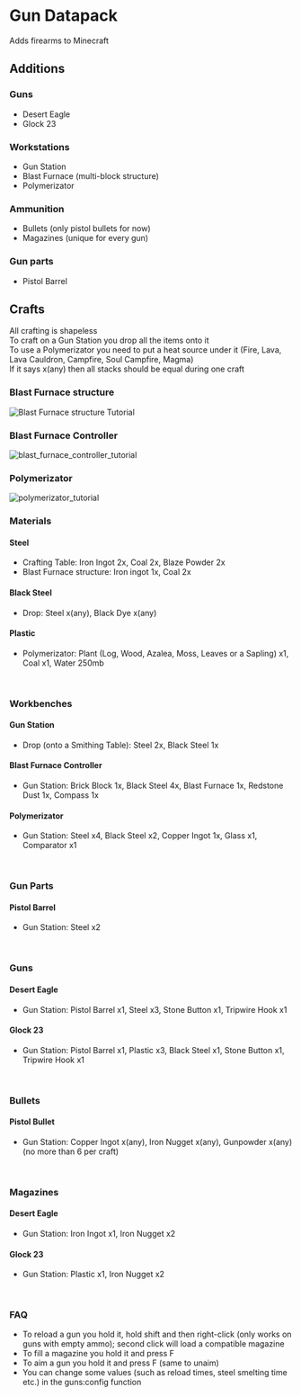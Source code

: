 # Gun Datapack
Adds firearms to Minecraft

## Additions
### Guns
- Desert Eagle
- Glock 23
### Workstations
- Gun Station
- Blast Furnace (multi-block structure)
- Polymerizator
### Ammunition
- Bullets (only pistol bullets for now)
- Magazines (unique for every gun)
### Gun parts
- Pistol Barrel

## Crafts
All crafting is shapeless<br>
To craft on a Gun Station you drop all the items onto it<br>
To use a Polymerizator you need to put a heat source under it (Fire, Lava, Lava Cauldron, Campfire, Soul Campfire, Magma)<br>
If it says x(any) then all stacks should be equal during one craft<br>

### Blast Furnace structure
![Blast Furnace structure Tutorial](https://github.com/PlanatedLlama45/gun_datapack/assets/79642040/df17ef5f-e486-4cb3-8727-e64a7157da67)
<br>

### Blast Furnace Controller
![blast_furnace_controller_tutorial](https://github.com/PlanatedLlama45/gun_datapack/assets/79642040/61e66090-fbea-48f0-9bd6-7b2c0eddae8c)
<br>

### Polymerizator
![polymerizator_tutorial](https://github.com/PlanatedLlama45/gun_datapack/assets/79642040/81f18297-f7da-4d74-b718-edbfd8160f0a)
<br>

### Materials
#### Steel
- Crafting Table: Iron Ingot 2x, Coal 2x, Blaze Powder 2x
- Blast Furnace structure: Iron ingot 1x, Coal 2x
#### Black Steel
- Drop: Steel x(any), Black Dye x(any)
#### Plastic
- Polymerizator: Plant (Log, Wood, Azalea, Moss, Leaves or a Sapling) x1, Coal x1, Water 250mb
<br>

### Workbenches
#### Gun Station
- Drop (onto a Smithing Table): Steel 2x, Black Steel 1x
#### Blast Furnace Controller
- Gun Station: Brick Block 1x, Black Steel 4x, Blast Furnace 1x, Redstone Dust 1x, Compass 1x
#### Polymerizator
- Gun Station: Steel x4, Black Steel x2, Copper Ingot 1x, Glass x1, Comparator x1
<br>

### Gun Parts
#### Pistol Barrel
- Gun Station: Steel x2
<br>

### Guns
#### Desert Eagle
- Gun Station: Pistol Barrel x1, Steel x3, Stone Button x1, Tripwire Hook x1
#### Glock 23
- Gun Station: Pistol Barrel x1, Plastic x3, Black Steel x1, Stone Button x1, Tripwire Hook x1
<br>

### Bullets
#### Pistol Bullet
- Gun Station: Copper Ingot x(any), Iron Nugget x(any), Gunpowder x(any) (no more than 6 per craft)
<br>

### Magazines
#### Desert Eagle
- Gun Station: Iron Ingot x1, Iron Nugget x2
#### Glock 23
- Gun Station: Plastic x1, Iron Nugget x2
<br>

### FAQ
- To reload a gun you hold it, hold shift and then right-click (only works on guns with empty ammo); second click will load a compatible magazine
- To fill a magazine you hold it and press F
- To aim a gun you hold it and press F (same to unaim)
- You can change some values (such as reload times, steel smelting time etc.) in the guns:config function
